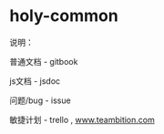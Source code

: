 holy-common
===========

说明：

普通文档 - gitbook

js文档 - jsdoc

问题/bug - issue

敏捷计划 - trello , www.teambition.com
